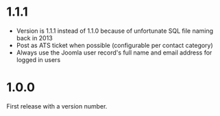 # 1.1.1

* Version is 1.1.1 instead of 1.1.0 because of unfortunate SQL file naming back in 2013
* Post as ATS ticket when possible (configurable per contact category)
* Always use the Joomla user record's full name and email address for logged in users

# 1.0.0

First release with a version number.